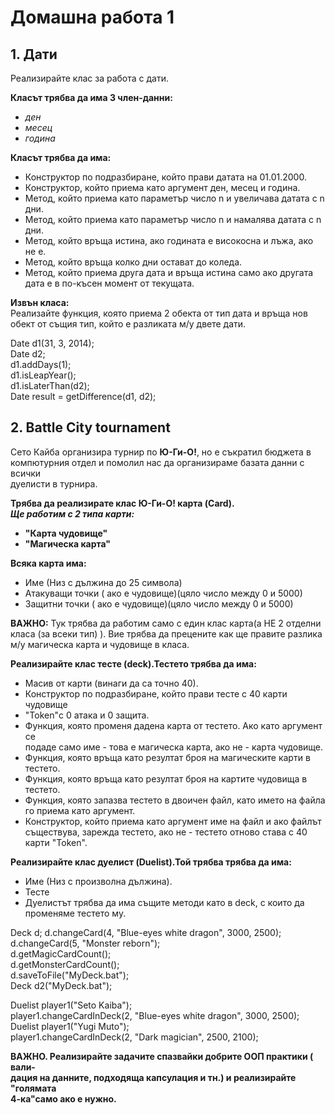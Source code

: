 # Домашна работа 1

## 1. Дати
Реализирайте клас за работа с дати.</br>

__Класът трябва да има 3 член-данни:__</br>
 - *ден*
 - *месец*
 - *година* 
 
__Класът трябва да има:__
- Конструктор по подразбиране, който прави датата на 01.01.2000.
- Конструктор, който приема като аргумент ден, месец и година.
- Метод, който приема като параметър число n и увеличава датата с n дни.
- Метод, който приема като параметър число n и намалява датата с n дни.
- Метод, който връща истина, ако годината е високосна и лъжа, ако не е.
- Метод, който връща колко дни остават до коледа.
- Метод, който приема друга дата и връща истина само ако другата дата 
  е в по-късен момент от текущата.

__Извън класа:__ </br>
Реализайте функция, която приема 2 обекта от тип дата и
връща нов обект от същия тип, който е разликата м/у двете дати.</br>

Date d1(31, 3, 2014);</br>
Date d2;</br>
d1.addDays(1);</br>
d1.isLeapYear();</br>
d1.isLaterThan(d2);</br>
Date result = getDifference(d1, d2);</br>

## 2. Battle City tournament

Сето Кайба организира турнир по __Ю-Ги-О!__, но е съкратил бюджета в </br>
компютурния отдел и помолил нас да организираме базата данни с всички<br>
дуелисти в турнира.</br>

__Трябва да реализирате клас Ю-Ги-О! карта (Card).__</br>
*__Ще работим с 2 типа карти:__* 
- __"Карта чудовище"__
- __"Магическа карта"__

__Всяка карта има:__ </br>
- Име (Низ с дължина до 25 символа)
- Атакуващи точки ( ако е чудовище)(цяло число между 0 и 5000)
- Защитни точки ( ако е чудовище)(цяло число между 0 и 5000) </br>

__ВАЖНО:__ Тук трябва да работим само с един клас карта(а НЕ 2 отделни </br>
класа (за всеки тип) ). Вие трябва да прецените как ще правите разлика </br>
м/у магическа карта и чудовище в класа. </br>

__Реализирайте клас тесте (deck).Тестето трябва да има:__</br>
- Масив от карти (винаги да са точно 40).
- Конструктор по подразбиране, който прави тесте с 40 карти чудовище
- "Token"с 0 атака и 0 защита.
- Функция, която променя дадена карта от тестето. Ако като аргумент се </br>
подаде само име - това е магическа карта, ако не - карта чудовище.</br>
- Функция, която връща като резултат броя на магическите карти в тестето.</br>
- Функция, която връща като резултат броя на картите чудовища в тестето.</br>
- Функция, която запазва тестето в двоичен файл, като името на файла го
приема като аргумент.</br>
- Конструктор, който приема като аргумент име на файл и ако файлът</br>
съществува, зарежда тестето, ако не - тестето отново става с 40 карти "Token".</br>

__Реализирайте клас дуелист (Duelist).Той трябва трябва да има:__ </br>
- Име (Низ с произволна дължина).
- Тесте
- Дуелистът трябва да има същите методи като в deck, с които да променяме тестето му.

Deck d;
d.changeCard(4, "Blue-eyes white dragon", 3000, 2500);</br>
d.changeCard(5, "Monster reborn");</br>
d.getMagicCardCount();</br>
d.getMonsterCardCount();</br>
d.saveToFile("MyDeck.bat");</br>
Deck d2("MyDeck.bat");</br>

Duelist player1("Seto Kaiba");</br>
player1.changeCardInDeck(2, "Blue-eyes white dragon", 3000, 2500);</br>
Duelist player1("Yugi Muto");</br>
player1.changeCardInDeck(2, "Dark magician", 2500, 2100);</br>

__ВАЖНО. Реализирайте задачите спазвайки добрите ООП практики ( вали-</br>
дация на данните, подходяща капсулация и тн.) и реализирайте "голямата</br>
4-ка"само ако е нужно.__</br>
